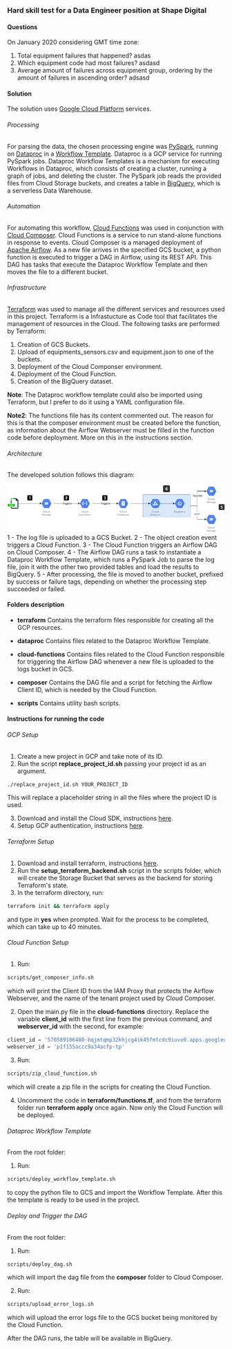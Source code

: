### Hard skill test for a Data Engineer position at Shape Digital

#### Questions

On January 2020 considering GMT time zone:

1. Total equipment failures that happened?
asdas
2. Which equipment code had most failures?
asdasd
3. Average amount of failures across equipment group, ordering by the amount of failures in ascending order?
adsasd

#### Solution

The solution uses [Google Cloud Platform](https://cloud.google.com/) services.

###### Processing
For parsing the data, the chosen processing engine was [PySpark](https://spark.apache.org/docs/latest/api/python/), running on [Dataproc](https://cloud.google.com/dataproc) in a [Workflow Template](https://cloud.google.com/dataproc/docs/concepts/workflows/overview). Dataproc is a GCP service for running PySpark jobs. Dataproc Workflow Templates is a mechanism for executing Workflows in Dataproc, which consists of creating a cluster, running a graph of jobs, and deleting the cluster.
The PySpark job reads the provided files from Cloud Storage buckets, and creates a table in [BigQuery](https://cloud.google.com/bigquery), which is a serverless Data Warehouse.

###### Automation
For automating this workflow, [Cloud Functions](https://cloud.google.com/functions) was used in conjunction with [Cloud Composer](https://cloud.google.com/composer). Cloud Functions is a service to run stand-alone functions in response to events. Cloud Composer is a managed deployment of [Apache Airflow](http://airflow.apache.org/). As a new file arrives in the specified GCS bucket, a python function is executed to trigger a DAG in Airflow, using its REST API. This DAG has tasks that execute the Dataproc Workflow Template and then moves the file to a different bucket.

###### Infrastructure
[Terraform](https://www.terraform.io/) was used to manage all the different services and resources used in this project. Terraform is a Infrastucture as Code tool that facilitates the management of resources in the Cloud. The following tasks are performed by Terraform:

1. Creation of GCS Buckets.
2. Upload of equipments_sensors.csv and equipment.json to one of the buckets.
3. Deployment of the Cloud Componser environment.
4. Deployment of the Cloud Function.
5. Creation of the BigQuery dataset.

__Note__: The Dataproc workflow template could also be imported using Terraform, but I prefer to do it using a YAML configuration file.

__Note2__: The functions file has its content commented out. The reason for this is that the composer environment must be created before the function, as information about the Airflow Webserver must be filled in the function code before deployment. More on this in the instructions section.

###### Architecture
The developed solution follows this diagram:

![solution_diagram](solution_diagram.png)
1 - The log file is uploaded to a GCS Bucket.
2 - The object creation event triggers a Cloud Function.
3 - The Cloud Function triggers an Airflow DAG on Cloud Composer.
4 - The Airflow DAG runs a task to instantiate a Dataproc Workflow Template, which runs a PySpark Job to parse the log file, join it with the other two provided tables and load the results to BigQuery.
5 - After processing, the file is moved to another bucket, prefixed by success or failure tags, depending on whether the processing step succeeded or failed.
#### Folders description

- __terraform__
Contains the terraform files responsible for creating all the GCP resources.

- __dataproc__
Contains files related to the Dataproc Workflow Template.

- __cloud-functions__
Contains files related to the Cloud Function responsible for triggering the Airflow DAG whenever a new file is uploaded to the logs bucket in GCS.

- __composer__
Contains the DAG file and a script for fetching the Airflow Client ID, which is needed by the Cloud Function.

- __scripts__
Contains utility bash scripts.

#### Instructions for running the code

###### GCP Setup
1. Create a new project in GCP and take note of its ID.
2. Run the script __replace_project_id.sh__ passing your project id as an argument.
```bash
./replace_project_id.sh YOUR_PROJECT_ID
```
This will replace a placeholder string in all the files where the project ID is used.

3. Download and install the Cloud SDK, instructions [here](https://cloud.google.com/sdk/docs/install).
4. Setup GCP authentication, instructions [here](https://cloud.google.com/docs/authentication/getting-started).

###### Terraform Setup

1. Download and install terraform, instructions [here](https://learn.hashicorp.com/tutorials/terraform/install-cli).
2. Run the __setup_terraform_backend.sh__ script in the scripts folder, which will create the Storage Bucket that serves as the backend for storing Terraform's state.
3. In the terraform directory, run:

```bash
terraform init && terraform apply
```
and type in __yes__ when prompted. Wait for the process to be completed, which can take up to 40 minutes.

###### Cloud Function Setup

1. Run:

```bash
scripts/get_composer_info.sh
```
which will print the Client ID from the IAM Proxy that protects the Airflow Webserver, and the name of the tenant project used by Cloud Composer.

2. Open the main.py file in the __cloud-functions__ directory.
Replace the variable __client_id__ with the first line from the previous command, and __webserver_id__ with the second, for example:

```python
client_id = '570589106480-bqjmtqmp32khjcg4ik45fmtcdc9iuvu9.apps.googleusercontent.com'
webserver_id = 'p1f155accc9a34acfp-tp'
```

3. Run:

```bash
scripts/zip_cloud_function.sh
```
which will create a zip file in the scripts for creating the Cloud Function.

4. Uncomment the code in __terraform/functions.tf__, and from the terraform folder run __terraform apply__ once again. Now only the Cloud Function will be deployed.

###### Dataproc Workflow Template
From the root folder:

1. Run:
```bash
scripts/deploy_workflow_template.sh
```
to copy the python file to GCS and import the Workflow Template. After this the template is ready to be used in the project.
###### Deploy and Trigger the DAG
From the root folder:

1. Run:

```bash
scripts/deploy_dag.sh
```
which will import the dag file from the __composer__ folder to Cloud Composer.

2. Run:

```bash
scripts/upload_error_logs.sh
```
which will upload the error logs file to the GCS bucket being monitored by the Cloud Function.

After the DAG runs, the table will be available in BigQuery.
